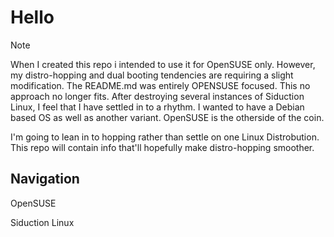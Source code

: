 
# Hello

> [!Note]
> When I created this repo i intended to use it for 
>  OpenSUSE only. However, my distro-hopping and dual 
> booting tendencies are requiring a slight 
> modification. The README.md was entirely OPENSUSE 
> focused. This no approach no longer fits. After 
> destroying several instances of Siduction Linux, I 
> feel that I have settled in to a rhythm. I wanted to
> have a Debian based OS as well as another variant. 
> OpenSUSE is the otherside of the coin. 
>
> I'm going to lean in to hopping rather than settle 
> on one Linux Distrobution. This repo will contain 
> info that'll hopefully make distro-hopping smoother. 


## Navigation

OpenSUSE


Siduction Linux